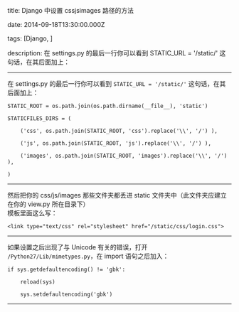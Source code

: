title: Django 中设置 cssjsimages 路径的方法

date: 2014-09-18T13:30:00.000Z

tags: [Django, ]

description: 在 settings.py 的最后一行你可以看到 STATIC_URL = '/static/' 这句话，在其后面加上：

---
在 settings.py 的最后一行你可以看到 `STATIC_URL = '/static/'` 这句话，在其后面加上：
    
    
    STATIC_ROOT = os.path.join(os.path.dirname(__file__), 'static')
    
    STATICFILES_DIRS = (
    
        ('css', os.path.join(STATIC_ROOT, 'css').replace('\\', '/') ),
    
        ('js', os.path.join(STATIC_ROOT, 'js').replace('\\', '/') ),
    
        ('images', os.path.join(STATIC_ROOT, 'images').replace('\\', '/') ),
    
    )  
  
---  
  
然后把你的 css/js/images 那些文件夹都丢进 static 文件夹中（此文件夹应建立在你的 view.py 所在目录下）  
模板里面这么写：
    
    
    <link type="text/css" rel="stylesheet" href="/static/css/login.css">  
  
---  
  
如果设置之后出现了与 Unicode 有关的错误，打开 `/Python27/Lib/mimetypes.py`，在 import 语句之后加入：
    
    
    if sys.getdefaultencoding() != 'gbk':
    
        reload(sys)
    
        sys.setdefaultencoding('gbk')  
  
---
